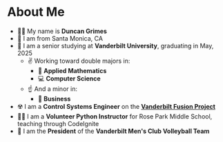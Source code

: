 # About Me
- 🙋‍♂️​ My name is **Duncan Grimes**
- 🏡​ I am from Santa Monica, CA
- 🏫​ I am a senior studying at **Vanderbilt University**, graduating in May, 2025
  - ✌️ Working toward double majors in:
    - 🧮​ **Applied Mathematics**
    - 💻​ **Computer Science**
  - ☝️ And a minor in:
    - 🤝​ **Business**
- ☢️​ I am a **Control Systems Engineer** on the **[Vanderbilt Fusion Project](https://www.vanderbiltfusion.org/)**
- 👨‍🏫 I am a **Volunteer Python Instructor** for Rose Park Middle School, teaching through CodeIgnite
- 🏐 I am the **President** of the **Vanderbilt Men's Club Volleyball Team**
